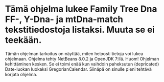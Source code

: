# Tämä ohjelma lukee Family Tree Dna FF-, Y-Dna- ja mtDna-match tekstitiedostoja listaksi. Muuta se ei teekään.
Tämän ohjelman tarkoitus on näyttää, miten helposti tietoja voi lukea ohjelmaan. Ohjelma tehty NetBeans 8.0.2 ja
OpenJDK 7:llä. Huom! Ohjelman kehittäminen kesken. Se ei toimi enää kun vaihdoin paheksutun (depricated) Date-luokan luokaksi GregorianCalendar. Siinäpä on sinulle pieni tehtävä korjata ohjelma.
